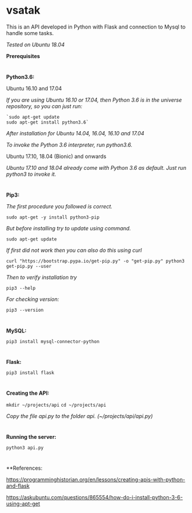 # vsatak
This is an API developed in Python with Flask and connection to Mysql to handle some tasks.

_Tested on Ubuntu 18.04_

**Prerequisites**


#
**Python3.6:**

Ubuntu 16.10 and 17.04

  _If you are using Ubuntu 16.10 or 17.04, then Python 3.6 is in the universe repository, so you can just run:_

    `sudo apt-get update
    sudo apt-get install python3.6`

  _After installation for Ubuntu 14.04, 16.04, 16.10 and 17.04_

  _To invoke the Python 3.6 interpreter, run python3.6._
 
Ubuntu 17.10, 18.04 (Bionic) and onwards

  _Ubuntu 17.10 and 18.04 already come with Python 3.6 as default. Just run python3 to invoke it._


#
**Pip3:**

_The first procedure you followed is correct._

`sudo apt-get -y install python3-pip`

_But before installing try to update using command._

`sudo apt-get update`

_If first did not work then you can also do this using curl_

`curl "https://bootstrap.pypa.io/get-pip.py" -o "get-pip.py"
python3 get-pip.py --user`

_Then to verify installation try_

`pip3 --help`

_For checking version:_

`pip3 --version`


#
**MySQL:**

`pip3 install mysql-connector-python`


#
**Flask:**

`pip3 install flask`


#
**Creating the API:**

`mkdir ~/projects/api`
`cd ~/projects/api`

_Copy the file api.py to the folder api. (~/projects/api/api.py)_


#
**Running the server:**

`python3 api.py`



#
**References:

https://programminghistorian.org/en/lessons/creating-apis-with-python-and-flask

https://askubuntu.com/questions/865554/how-do-i-install-python-3-6-using-apt-get

















 
 
